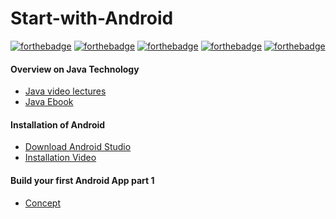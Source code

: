 # Start-with-Android

[![forthebadge](http://forthebadge.com/images/badges/built-by-developers.svg)](http://forthebadge.com)
[![forthebadge](http://forthebadge.com/images/badges/built-for-android.svg)](http://forthebadge.com)
[![forthebadge](http://forthebadge.com/images/badges/built-with-love.svg)](http://forthebadge.com)
[![forthebadge](http://forthebadge.com/images/badges/for-you.svg)](http://forthebadge.com)
[![forthebadge](http://forthebadge.com/images/badges/check-it-out.svg)](http://forthebadge.com)

#### Overview on Java Technology
* [Java video lectures](https://www.udacity.com/course/java-programming-basics--ud282)
* [Java Ebook](https://drive.google.com/file/d/0Bwv3XAof64ooRXEya3J4eWtHWWc/view)

#### Installation of Android
* [Download Android Studio](https://developer.android.com/studio/index.html)
* [Installation Video](https://www.youtube.com/watch?v=u5wxDdtSu9Q)

#### Build your first Android App part 1
* [Concept](https://google-developer-training.gitbooks.io/android-developer-fundamentals-course-concepts/content/en/Unit%201/11_c_create_your_first_android_app.html)

